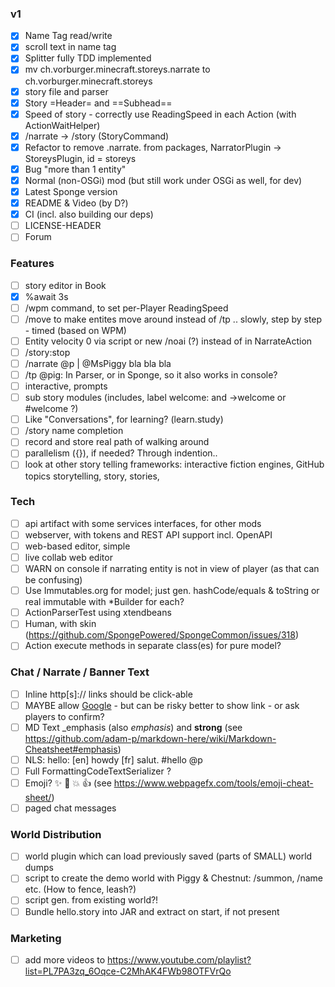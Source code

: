 ### v1

- [X] Name Tag read/write
- [X] scroll text in name tag
- [X] Splitter fully TDD implemented
- [X] mv ch.vorburger.minecraft.storeys.narrate to ch.vorburger.minecraft.storeys
- [X] story file and parser
- [X] Story =Header= and ==Subhead==
- [X] Speed of story - correctly use ReadingSpeed in each Action (with ActionWaitHelper)
- [X] /narrate -> /story (StoryCommand)
- [X] Refactor to remove .narrate. from packages, NarratorPlugin -> StoreysPlugin, id = storeys
- [X] Bug "more than 1 entity"
- [X] Normal (non-OSGi) mod (but still work under OSGi as well, for dev)
- [X] Latest Sponge version
- [X] README & Video (by D?)
- [X] CI (incl. also building our deps)
- [ ] LICENSE-HEADER
- [ ] Forum

### Features

- [ ] story editor in Book
- [X] %await 3s
- [ ] /wpm command, to set per-Player ReadingSpeed
- [ ] /move to make entites move around instead of /tp .. slowly, step by step - timed (based on WPM)
- [ ] Entity velocity 0 via script or new /noai (?) instead of in NarrateAction
- [ ] /story:stop
- [ ] /narrate @p | @MsPiggy bla bla bla
- [ ] /tp @pig: In Parser, or in Sponge, so it also works in console?
- [ ] interactive, prompts
- [ ] sub story modules (includes, label welcome: and ->welcome or #welcome ?)
- [ ] Like "Conversations", for learning? (learn.study)
- [ ] /story name completion
- [ ] record and store real path of walking around
- [ ] parallelism ({}), if needed?  Through indention..
- [ ] look at other story telling frameworks: interactive fiction engines, GitHub topics storytelling, story, stories,

### Tech

- [ ] api artifact with some services interfaces, for other mods
- [ ] webserver, with tokens and REST API support incl. OpenAPI
- [ ] web-based editor, simple
- [ ] live collab web editor
- [ ] WARN on console if narrating entity is not in view of player (as that can be confusing)
- [ ] Use Immutables.org for model; just gen. hashCode/equals & toString or real immutable with *Builder for each?
- [ ] ActionParserTest using xtendbeans
- [ ] Human, with skin (https://github.com/SpongePowered/SpongeCommon/issues/318)
- [ ] Action execute methods in separate class(es) for pure model?

### Chat / Narrate / Banner Text

- [ ] Inline http[s]:// links should be click-able
- [ ] MAYBE allow [Google](https://www.google.com) - but can be risky  better to show link - or ask players to confirm?
- [ ] MD Text _emphasis (also *emphasis*) and **strong** (see https://github.com/adam-p/markdown-here/wiki/Markdown-Cheatsheet#emphasis)
- [ ] NLS: hello: [en] howdy [fr] salut.  #hello @p
- [ ] Full FormattingCodeTextSerializer ?
- [ ] Emoji? :sparkles: :camel: :boom: :+1: (see https://www.webpagefx.com/tools/emoji-cheat-sheet/)
- [ ] paged chat messages

### World Distribution

- [ ] world plugin which can load previously saved (parts of SMALL) world dumps
- [ ] script to create the demo world with Piggy & Chestnut: /summon, /name etc. (How to fence, leash?)
- [ ] script gen. from existing world?!
- [ ] Bundle hello.story into JAR and extract on start, if not present

### Marketing

- [ ] add more videos to https://www.youtube.com/playlist?list=PL7PA3zq_6Oqce-C2MhAK4FWb98OTFVrQo
